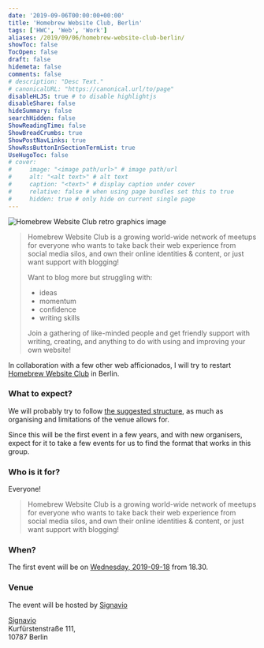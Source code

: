 ```yaml
---
date: '2019-09-06T00:00:00+00:00'
title: 'Homebrew Website Club, Berlin'
tags: ['HWC', 'Web', 'Work']
aliases: /2019/09/06/homebrew-website-club-berlin/
showToc: false
TocOpen: false
draft: false
hidemeta: false
comments: false
# description: "Desc Text."
# canonicalURL: "https://canonical.url/to/page"
disableHLJS: true # to disable highlightjs
disableShare: false
hideSummary: false
searchHidden: false
ShowReadingTime: false
ShowBreadCrumbs: true
ShowPostNavLinks: true
ShowRssButtonInSectionTermList: true
UseHugoToc: false
# cover:
#     image: "<image path/url>" # image path/url
#     alt: "<alt text>" # alt text
#     caption: "<text>" # display caption under cover
#     relative: false # when using page bundles set this to true
#     hidden: true # only hide on current single page
---
```


![Homebrew Website Club retro graphics image](/images/homebrew-website-club.jpg)

> Homebrew Website Club is a growing world-wide network of meetups for everyone who wants to take back their web experience from social media silos, and own their online identities & content, or just want support with blogging!
>
> Want to blog more but struggling with:
>
> * ideas
> * momentum
> * confidence
> * writing skills
>
> Join a gathering of like-minded people and get friendly support with writing, creating, and anything to do with using and improving your own website!

In collaboration with a few other web afficionados, I will try to restart [Homebrew Website Club](https://indieweb.org/Homebrew_Website_Club) in Berlin.

### What to expect?

We will probably try to follow [the suggested structure](https://indieweb.org/Homebrew_Website_Club#Structure), as much as organising and limitations of the venue allows for.

Since this will be the first event in a few years, and with new organisers, expect for it to take a few events for us to find the format that works in this group.

### Who is it for?

Everyone!

> Homebrew Website Club is a growing world-wide network of meetups for everyone who wants to take back their web experience from social media silos, and own their online identities & content, or just want support with blogging!

### When?

The first event will be on [Wednesday, 2019-09-18](https://indieweb.org/events/2019-09-18-homebrew-website-club) from 18.30.


### Venue

The event will be hosted by [Signavio](https://www.signavio.com)

[Signavio](https://www.signavio.com)<br/>
Kurfürstenstraße 111,<br/>
10787 Berlin
